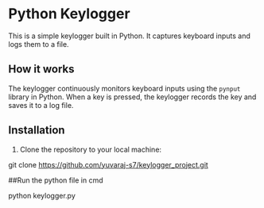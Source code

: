
# Python Keylogger

This is a simple keylogger built in Python. It captures keyboard inputs and logs them to a file.

## How it works

The keylogger continuously monitors keyboard inputs using the `pynput` library in Python. When a key is pressed, the keylogger records the key and saves it to a log file.

## Installation

1. Clone the repository to your local machine:


git clone https://github.com/yuvaraj-s7/keylogger_project.git

##Run the python file in cmd

python keylogger.py

